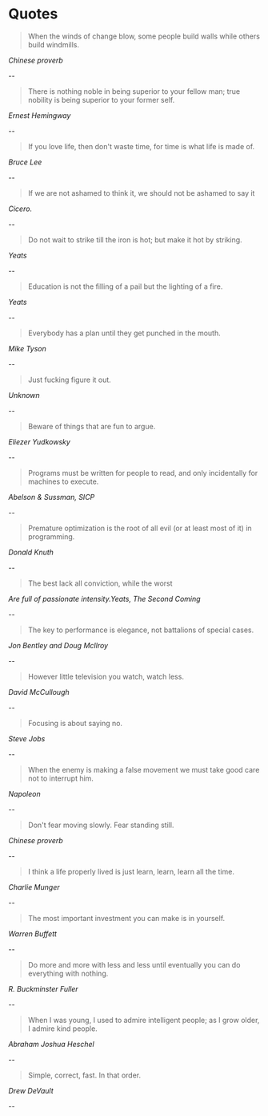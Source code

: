 # Quotes

> When the winds of change blow, some people build walls while others build windmills.  

_Chinese proverb_

--

> There is nothing noble in being superior to your fellow man; true nobility is being superior to your former self.  

_Ernest Hemingway_

--

> If you love life, then don't waste time, for time is what life is made of.  

_Bruce Lee_

--

> If we are not ashamed to think it, we should not be ashamed to say it  

_Cicero._

--

> Do not wait to strike till the iron is hot; but make it hot by striking.  

_Yeats_

--

> Education is not the filling of a pail but the lighting of a fire.  

_Yeats_

--
> Everybody has a plan until they get punched in the mouth.  

_Mike Tyson_

--

> Just fucking figure it out.  

_Unknown_

--

> Beware of things that are fun to argue.  

_Eliezer Yudkowsky_

--

> Programs must be written for people to read, and only incidentally for machines to execute.  

_Abelson & Sussman, SICP_

--

> Premature optimization is the root of all evil (or at least most of it) in programming.  

_Donald Knuth_

--

> The best lack all conviction, while the worst  

_Are full of passionate intensity.Yeats, The Second Coming_

--

> The key to performance is elegance, not battalions of special cases.  

_Jon Bentley and Doug McIlroy_

--

> However little television you watch, watch less.  

_David McCullough_

--

> Focusing is about saying no.  

_Steve Jobs_

--

> When the enemy is making a false movement we must take good care not to interrupt him.  

_Napoleon_

--

> Don't fear moving slowly. Fear standing still.  

_Chinese proverb_

--

> I think a life properly lived is just learn, learn, learn all the time.  

_Charlie Munger_

--

> The most important investment you can make is in yourself.  

_Warren Buffett_

--

> Do more and more with less and less until eventually you can do everything with nothing.  

_R. Buckminster Fuller_

--

> When I was young, I used to admire intelligent people; as I grow older, I admire kind people.  

_Abraham Joshua Heschel_

--

> Simple, correct, fast. In that order.  

_Drew DeVault_

--
